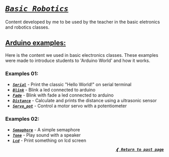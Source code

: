 [**_`serial`_**]: ./examples/exs01/serial
[**_`blink`_**]: ./examples/exs01/blink
[**_`fade`_**]: ./examples/exs01/fade
[**_`distance`_**]: ./examples/exs01/distance
[**_`servo_pot`_**]: ./examples/exs01/servo_pot
[**_`semaphore`_**]: ./examples/exs02/semaphore
[**_`tone`_**]: ./examples/exs02/tone
[**_`lcd`_**]: ./examples/exs02/lcd

# [**_`Basic Robotics`_**](#basic-robotics)

Content developed by me to be used by the teacher in the basic eletronics and
robotics classes.

## [**Arduino examples:**](#arduino-examples)

Here is the content we used in basic electronics classes. These examples were
made to introduce students to 'Arduino World' and how it works.

### **Examples 01:**

- [**_`Serial`_**] - Print the classic "Hello World!" on serial terminal
- [**_`Blink`_**] - Blink a led connected to arduino
- [**_`Fade`_**] - Blink with fade a led connected to arduino
- [**_`Distance`_**] - Calculate and prints the distance using a ultrasonic sensor
- [**_`Servo_pot`_**] - Control a motor servo with a potentiometer

### **Examples 02:**

- [**_`Semaphore`_**] - A simple semaphore
- [**_`Tone`_**] - Play sound with a speaker
- [**_`Lcd`_**] - Print something on lcd screen

<div align="right">

[**_`❰ Return to past page`_**](../)

</div>
